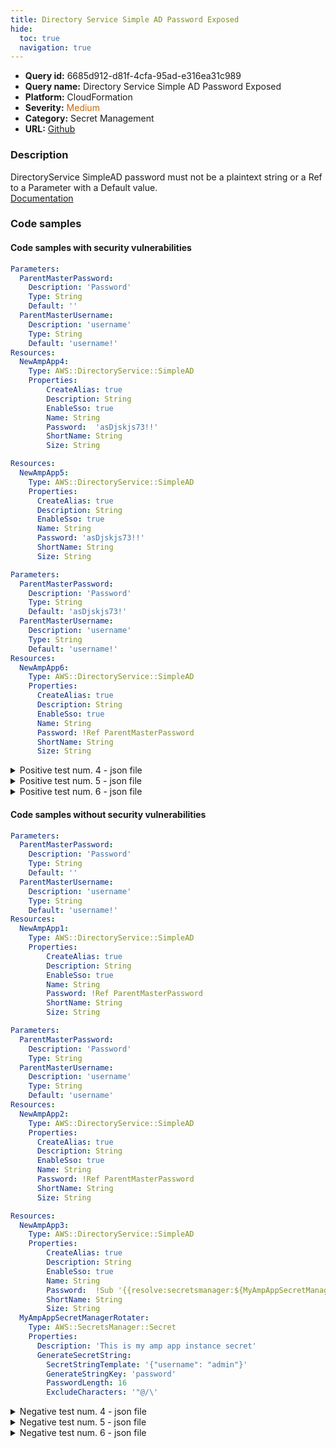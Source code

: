 ```yaml
---
title: Directory Service Simple AD Password Exposed
hide:
  toc: true
  navigation: true
---
```


<style>
  .highlight .hll {
    background-color: #ff171742;
  }
  .md-content {
    max-width: 1100px;
    margin: 0 auto;
  }
</style>

-   **Query id:** 6685d912-d81f-4cfa-95ad-e316ea31c989
-   **Query name:** Directory Service Simple AD Password Exposed
-   **Platform:** CloudFormation
-   **Severity:** <span style="color:#C60">Medium</span>
-   **Category:** Secret Management
-   **URL:** [Github](https://github.com/Checkmarx/kics/tree/master/assets/queries/cloudFormation/aws/directory_service_simple_ad_password_exposed)

### Description
DirectoryService SimpleAD password must not be a plaintext string or a Ref to a Parameter with a Default value.<br>
[Documentation](https://docs.aws.amazon.com/AWSCloudFormation/latest/UserGuide/aws-resource-directoryservice-simplead.html)

### Code samples
#### Code samples with security vulnerabilities
```yaml title="Positive test num. 1 - yaml file" hl_lines="18"
Parameters:
  ParentMasterPassword:
    Description: 'Password'
    Type: String
    Default: ''
  ParentMasterUsername:
    Description: 'username'
    Type: String
    Default: 'username!'
Resources:
  NewAmpApp4:
    Type: AWS::DirectoryService::SimpleAD
    Properties:
        CreateAlias: true
        Description: String
        EnableSso: true
        Name: String
        Password:  'asDjskjs73!!'
        ShortName: String
        Size: String

```
```yaml title="Positive test num. 2 - yaml file" hl_lines="9"
Resources:
  NewAmpApp5:
    Type: AWS::DirectoryService::SimpleAD
    Properties:
      CreateAlias: true
      Description: String
      EnableSso: true
      Name: String
      Password: 'asDjskjs73!!'
      ShortName: String
      Size: String

```
```yaml title="Positive test num. 3 - yaml file" hl_lines="5"
Parameters:
  ParentMasterPassword:
    Description: 'Password'
    Type: String
    Default: 'asDjskjs73!'
  ParentMasterUsername:
    Description: 'username'
    Type: String
    Default: 'username!'
Resources:
  NewAmpApp6:
    Type: AWS::DirectoryService::SimpleAD
    Properties:
      CreateAlias: true
      Description: String
      EnableSso: true
      Name: String
      Password: !Ref ParentMasterPassword
      ShortName: String
      Size: String


```
<details><summary>Positive test num. 4 - json file</summary>

```json hl_lines="20"
{
  "Parameters": {
    "ParentMasterUsername": {
      "Description": "username",
      "Type": "String",
      "Default": "username!"
    },
    "ParentMasterPassword": {
      "Description": "Password",
      "Type": "String",
      "Default": ""
    }
  },
  "Resources": {
    "NewAmpApp4": {
      "Type": "AWS::DirectoryService::SimpleAD",
      "Properties": {
        "EnableSso": true,
        "Name": "String",
        "Password": "asDjskjs73!!",
        "ShortName": "String",
        "Size": "String",
        "CreateAlias": true,
        "Description": "String"
      }
    }
  }
}

```
</details>
<details><summary>Positive test num. 5 - json file</summary>

```json hl_lines="12"
{
  "Resources": {
    "NewAmpApp5": {
      "Type": "AWS::DirectoryService::SimpleAD",
      "Properties": {
        "ShortName": "String",
        "Size": "String",
        "CreateAlias": true,
        "Description": "String",
        "EnableSso": true,
        "Name": "String",
        "Password": "asDjskjs73!!"
      }
    }
  }
}

```
</details>
<details><summary>Positive test num. 6 - json file</summary>

```json hl_lines="6"
{
  "Parameters": {
    "ParentMasterPassword": {
      "Description": "Password",
      "Type": "String",
      "Default": "asDjskjs73!"
    },
    "ParentMasterUsername": {
      "Description": "username",
      "Type": "String",
      "Default": "username!"
    }
  },
  "Resources": {
    "NewAmpApp6": {
      "Type": "AWS::DirectoryService::SimpleAD",
      "Properties": {
        "Size": "String",
        "CreateAlias": true,
        "Description": "String",
        "EnableSso": true,
        "Name": "String",
        "Password": "ParentMasterPassword",
        "ShortName": "String"
      }
    }
  }
}

```
</details>


#### Code samples without security vulnerabilities
```yaml title="Negative test num. 1 - yaml file"
Parameters:
  ParentMasterPassword:
    Description: 'Password'
    Type: String
    Default: ''
  ParentMasterUsername:
    Description: 'username'
    Type: String
    Default: 'username!'
Resources:
  NewAmpApp1:
    Type: AWS::DirectoryService::SimpleAD
    Properties:
        CreateAlias: true
        Description: String
        EnableSso: true
        Name: String
        Password: !Ref ParentMasterPassword
        ShortName: String
        Size: String

```
```yaml title="Negative test num. 2 - yaml file"
Parameters:
  ParentMasterPassword:
    Description: 'Password'
    Type: String
  ParentMasterUsername:
    Description: 'username'
    Type: String
    Default: 'username'
Resources:
  NewAmpApp2:
    Type: AWS::DirectoryService::SimpleAD
    Properties:
      CreateAlias: true
      Description: String
      EnableSso: true
      Name: String
      Password: !Ref ParentMasterPassword
      ShortName: String
      Size: String

```
```yaml title="Negative test num. 3 - yaml file"
Resources:
  NewAmpApp3:
    Type: AWS::DirectoryService::SimpleAD
    Properties:
        CreateAlias: true
        Description: String
        EnableSso: true
        Name: String
        Password:  !Sub '{{resolve:secretsmanager:${MyAmpAppSecretManagerRotater}::password}}'
        ShortName: String
        Size: String
  MyAmpAppSecretManagerRotater:
    Type: AWS::SecretsManager::Secret
    Properties:
      Description: 'This is my amp app instance secret'
      GenerateSecretString:
        SecretStringTemplate: '{"username": "admin"}'
        GenerateStringKey: 'password'
        PasswordLength: 16
        ExcludeCharacters: '"@/\'

```
<details><summary>Negative test num. 4 - json file</summary>

```json
{
  "Parameters": {
    "ParentMasterPassword": {
      "Description": "Password",
      "Type": "String",
      "Default": ""
    },
    "ParentMasterUsername": {
      "Description": "username",
      "Type": "String",
      "Default": "username!"
    }
  },
  "Resources": {
    "NewAmpApp1": {
      "Type": "AWS::DirectoryService::SimpleAD",
      "Properties": {
        "Description": "String",
        "EnableSso": true,
        "Name": "String",
        "Password": "ParentMasterPassword",
        "ShortName": "String",
        "Size": "String",
        "CreateAlias": true
      }
    }
  }
}

```
</details>
<details><summary>Negative test num. 5 - json file</summary>

```json
{
  "Parameters": {
    "ParentMasterPassword": {
      "Description": "Password",
      "Type": "String"
    },
    "ParentMasterUsername": {
      "Description": "username",
      "Type": "String",
      "Default": "username"
    }
  },
  "Resources": {
    "NewAmpApp2": {
      "Type": "AWS::DirectoryService::SimpleAD",
      "Properties": {
        "Size": "String",
        "CreateAlias": true,
        "Description": "String",
        "EnableSso": true,
        "Name": "String",
        "Password": "ParentMasterPassword",
        "ShortName": "String"
      }
    }
  }
}

```
</details>
<details><summary>Negative test num. 6 - json file</summary>

```json
{
  "Resources": {
    "NewAmpApp3": {
      "Type": "AWS::DirectoryService::SimpleAD",
      "Properties": {
        "Password": "{{resolve:secretsmanager:${MyAmpAppSecretManagerRotater}::password}}",
        "ShortName": "String",
        "Size": "String",
        "CreateAlias": true,
        "Description": "String",
        "EnableSso": true,
        "Name": "String"
      }
    },
    "MyAmpAppSecretManagerRotater": {
      "Type": "AWS::SecretsManager::Secret",
      "Properties": {
        "Description": "This is my amp app instance secret",
        "GenerateSecretString": {
          "GenerateStringKey": "password",
          "PasswordLength": 16,
          "ExcludeCharacters": "\"@/\\",
          "SecretStringTemplate": "{\"username\": \"admin\"}"
        }
      }
    }
  }
}

```
</details>
